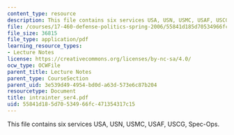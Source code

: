 ```yaml
---
content_type: resource
description: This file contains six services USA, USN, USMC, USAF, USCG, Spec-Ops.
file: /courses/17-460-defense-politics-spring-2006/55841d185d70534966fc471354317c15_intrainter_ser4.pdf
file_size: 36815
file_type: application/pdf
learning_resource_types:
- Lecture Notes
license: https://creativecommons.org/licenses/by-nc-sa/4.0/
ocw_type: OCWFile
parent_title: Lecture Notes
parent_type: CourseSection
parent_uid: 3e539d49-4954-bd0d-a63d-573e6c87b204
resourcetype: Document
title: intrainter_ser4.pdf
uid: 55841d18-5d70-5349-66fc-471354317c15
---
```

This file contains six services USA, USN, USMC, USAF, USCG, Spec-Ops.